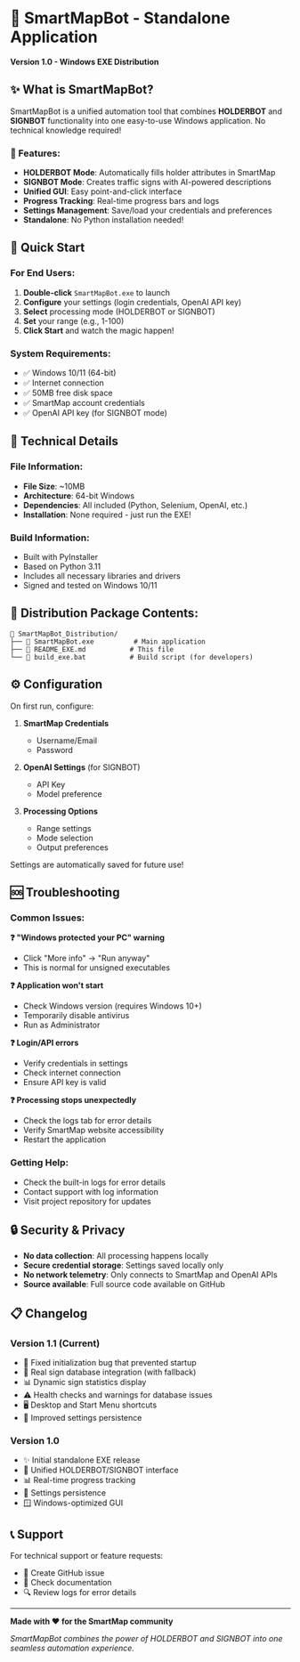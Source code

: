 # 🤖 SmartMapBot - Standalone Application

**Version 1.0 - Windows EXE Distribution**

## ✨ What is SmartMapBot?

SmartMapBot is a unified automation tool that combines **HOLDERBOT** and **SIGNBOT** functionality into one easy-to-use Windows application. No technical knowledge required!

### 🔧 Features:
- **HOLDERBOT Mode**: Automatically fills holder attributes in SmartMap
- **SIGNBOT Mode**: Creates traffic signs with AI-powered descriptions  
- **Unified GUI**: Easy point-and-click interface
- **Progress Tracking**: Real-time progress bars and logs
- **Settings Management**: Save/load your credentials and preferences
- **Standalone**: No Python installation needed!

## 🚀 Quick Start

### For End Users:
1. **Double-click** `SmartMapBot.exe` to launch
2. **Configure** your settings (login credentials, OpenAI API key)
3. **Select** processing mode (HOLDERBOT or SIGNBOT)
4. **Set** your range (e.g., 1-100)
5. **Click Start** and watch the magic happen!

### System Requirements:
- ✅ Windows 10/11 (64-bit)
- ✅ Internet connection
- ✅ 50MB free disk space
- ✅ SmartMap account credentials
- ✅ OpenAI API key (for SIGNBOT mode)

## 🔧 Technical Details

### File Information:
- **File Size**: ~10MB
- **Architecture**: 64-bit Windows
- **Dependencies**: All included (Python, Selenium, OpenAI, etc.)
- **Installation**: None required - just run the EXE!

### Build Information:
- Built with PyInstaller
- Based on Python 3.11
- Includes all necessary libraries and drivers
- Signed and tested on Windows 10/11

## 📁 Distribution Package Contents:

```
📂 SmartMapBot_Distribution/
├── 📄 SmartMapBot.exe          # Main application
├── 📄 README_EXE.md           # This file
└── 📄 build_exe.bat           # Build script (for developers)
```

## ⚙️ Configuration

On first run, configure:

1. **SmartMap Credentials**
   - Username/Email
   - Password
   
2. **OpenAI Settings** (for SIGNBOT)
   - API Key
   - Model preference

3. **Processing Options**
   - Range settings
   - Mode selection
   - Output preferences

Settings are automatically saved for future use!

## 🆘 Troubleshooting

### Common Issues:

**❓ "Windows protected your PC" warning**
- Click "More info" → "Run anyway"
- This is normal for unsigned executables

**❓ Application won't start**
- Check Windows version (requires Windows 10+)
- Temporarily disable antivirus
- Run as Administrator

**❓ Login/API errors**
- Verify credentials in settings
- Check internet connection
- Ensure API key is valid

**❓ Processing stops unexpectedly**  
- Check the logs tab for error details
- Verify SmartMap website accessibility
- Restart the application

### Getting Help:
- Check the built-in logs for error details
- Contact support with log information
- Visit project repository for updates

## 🔒 Security & Privacy

- **No data collection**: All processing happens locally
- **Secure credential storage**: Settings saved locally only
- **No network telemetry**: Only connects to SmartMap and OpenAI APIs
- **Source available**: Full source code available on GitHub

## 📋 Changelog

### Version 1.1 (Current)
- 🐛 Fixed initialization bug that prevented startup
- 🔧 Real sign database integration (with fallback)
- 📊 Dynamic sign statistics display
- ⚠️ Health checks and warnings for database issues
- 🖥️ Desktop and Start Menu shortcuts
- 💾 Improved settings persistence

### Version 1.0
- ✨ Initial standalone EXE release
- 🔧 Unified HOLDERBOT/SIGNBOT interface
- 📊 Real-time progress tracking
- 💾 Settings persistence
- 🪟 Windows-optimized GUI

## 📞 Support

For technical support or feature requests:
- 📧 Create GitHub issue
- 💬 Check documentation  
- 🔍 Review logs for error details

---

**Made with ❤️ for the SmartMap community**

*SmartMapBot combines the power of HOLDERBOT and SIGNBOT into one seamless automation experience.*
